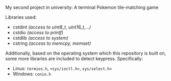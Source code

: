 My second project in university: A terminal Pokemon tile-matching game

Libraries used:

- cstdint	*(access to uint8_t, uint16_t,...)*
- cstdio	*(access to printf)*
- cstdlib	*(access to system)*
- cstring	*(access to memcpy, memset)*

Additionally, based on the operating system which this repository is built on, some more libraries are included to detect keypress. Specifically:

- Linux: `termios.h`, `<sys/ioctl.h>`, `sys/select.h>`
- Windows: `conio.h`
